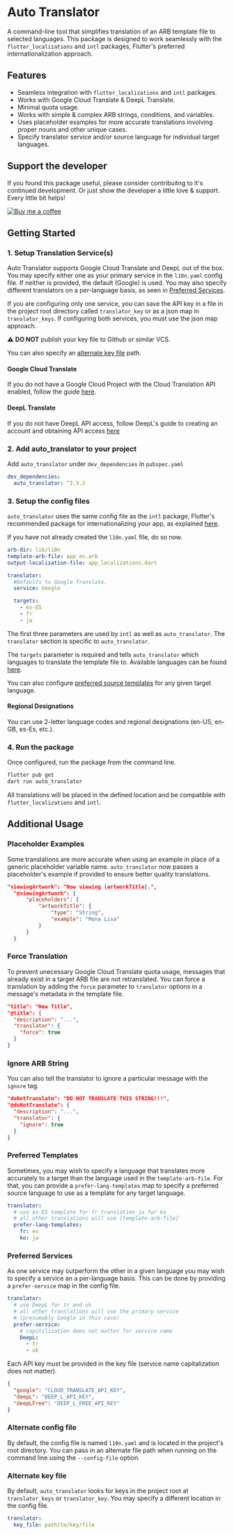 # Auto Translator

A command-line tool that simplifies translation of an ARB template file to selected languages. This package is designed to work seamlessly with the `flutter_localizations` and `intl` packages, Flutter's preferred internationalization approach.

## Features

- Seamless integration with `flutter_localizations` and `intl` packages.
- Works with Google Cloud Translate & DeepL Translate.
- Minimal quota usage.
- Works with simple & complex ARB strings, conditions, and variables.
- Uses placeholder examples for more accurate translations involving proper nouns and other unique cases.
- Specify translator service and/or source language for individual target languages.

## Support the developer

If you found this package useful, please consider contribuitng to it's continued development. Or just show the developer a little love & support. Every little bit helps!

[![Buy me a coffee](https://img.shields.io/badge/Buy%20me%20a%20coffee-grey?logo=buymeacoffee&logoColor=yellow)](https://ko-fi.com/M4M4G97OV)

## Getting Started

### 1. Setup Translation Service(s)

Auto Translator supports Google Cloud Translate and DeepL out of the box. You may specify either one as your primary service in the `l10n.yaml` config file. If neither is provided, the default (Google) is used. You may also specify different translators on a per-language basis, as seen in [Preferred Services](#preferred-services).

If you are configuring only one service, you can save the API key in a file in the project root directory called `translator_key` or as a json map in `translator_keys`. If configuring both services, you must use the json map approach.

:warning: **DO NOT** publish your key file to Github or similar VCS.

You can also specify an [alternate key file](#alternate-key-file) path.

#### Google Cloud Translate

If you do not have a Google Cloud Project with the Cloud Translation API enabled, follow the guide [here](https://cloud.google.com/translate/docs/setup).

#### DeepL Translate

If you do not have DeepL API access, follow DeepL's guide to creating an account and obtaining API access [here](https://www.deepl.com/pro/change-plan?cta=apiDocsHeader#developer)

### 2. Add auto_translator to your project

Add `auto_translator` under `dev_dependencies` in `pubspec.yaml`

```yaml
dev_dependencies:
  auto_translator: ^2.3.2
```

### 3. Setup the config files

`auto_translator` uses the same config file as the `intl` package, Flutter's recommended package for internationalizing your app, as explained [here](https://docs.flutter.dev/development/accessibility-and-localization/internationalization).

If you have not already created the `l10n.yaml` file, do so now.

```yaml
arb-dir: lib/l10n
template-arb-file: app_en.arb
output-localization-file: app_localizations.dart

translator:
  #Defaults to Google Translate.
  service: Google

  targets:
    - es-ES
    - fr
    - ja
```

The first three parameters are used by `intl` as well as `auto_translator`. The `translator` section is specific to `auto_translator`.

The `targets` parameter is required and tells `auto_translator` which languages to translate the template file to. Available languages can be found [here](https://cloud.google.com/translate/docs/languages).

You can also configure [preferred source templates](#preferred-templates) for any given target language.

#### Regional Designations

You can use 2-letter language codes and regional designations (en-US, en-GB, es-Es, etc.).

### 4. Run the package

Once configured, run the package from the command line.

```bash
flutter pub get
dart run auto_translator
```

All translations will be placed in the defined location and be compatible with `flutter_localizations` and `intl`.

## Additional Usage

### Placeholder Examples

Some translations are more accurate when using an example in place of a generic placeholder variable name. `auto_translator` now passes a placeholder's example if provided to ensure better quality translations.

```json
"viewingArtwork": "Now viewing {artworkTitle}.",
  "@viewingArtwork": {
      "placeholders": {
          "artworkTitle": {
              "type": "String",
              "example": "Mona Lisa"
          }
      }
  }
```

### Force Translation

To prevent unecessary Google Cloud Translate quota usage, messages that already exist in a target ARB file are not retranslated. You can force a translation by adding the `force` parameter to `translator` options in a message's metadata in the template file.

```json
"title": "New Title",
"@title": {
  "description": "...",
  "translator": {
    "force": true
  }
}
```

### Ignore ARB String

You can also tell the translator to ignore a particular message with the `ignore` tag.

```json
"doNotTranslate": "DO NOT TRANSLATE THIS STRING!!!",
"@doNotTranslate": {
  "description": "...",
  "translator": {
    "ignore": true
  }
}
```

### Preferred Templates

Sometimes, you may wish to specify a language that translates more accurately to a target than the language used in the `template-arb-file`. For that, you can provide a `prefer-lang-templates` map to specify a preferred source language to use as a template for any target language.

```yaml
translator:
  # use es-ES template for fr translation ja for ko
  # all other translations will use [template-arb-file]
  prefer-lang-templates:
    fr: es
    ko: ja
```

### Preferred Services

As one service may outperform the other in a given language you may wish to specify a service an a per-language basis. This can be done by providing a `prefer-service` map in the config file.

```yaml
translator:
  # use DeepL for tr and uk
  # all other translations will use the primary service
  # (presumably Google in this case)
  prefer-service:
    # capitilization does not matter for service name
    DeepL:
      - tr
      - uk
```

Each API key must be provided in the key file (service name capitalization does not matter).

```json
{
  "google": "CLOUD_TRANSLATE_API_KEY",
  "deepL": "DEEP_L_API_KEY",
  "deepLFree": "DEEP_L_FREE_API_KEY"
}
```

### Alternate config file

By default, the config file is named `l10n.yaml` and is located in the project's root directory. You can pass in an alternate file path when running on the command line using the `--config-file` option.

### Alternate key file

By default, `auto_translator` looks for keys in the project root at `translator_keys` or `translator_key`. You may specify a different location in the config file.

```yaml
translator:
  key_file: path/to/key/file
```
